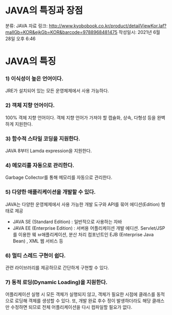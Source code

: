 # JAVA의 특징과 장점

분류: JAVA
자료 링크: http://www.kyobobook.co.kr/product/detailViewKor.laf?mallGb=KOR&ejkGb=KOR&barcode=9788968481475
작성일시: 2021년 6월 28일 오후 6:46

# JAVA의 특징

### 1) 이식성이 높은 언어이다.

JRE가 설치되어 있는 모든 운영체제에서 사용 가능하다.

### 2) 객체 지향 언어이다.

100% 객체 지향 언어이다. 객체 지향 언어가 가져야 할 캡슐화, 상속, 다형성 등을 완벽하게 지원한다.

### 3) 함수적 스타일 코딩을 지원한다.

JAVA 8부터 Lamda expression을 지원한다.

### 4) 메모리를 자동으로 관리한다.

Garbage Collector를 통해 메모리를 자동으로 관리한다.

### 5) 다양한 애플리케이션을 개발할 수 있다.

JAVA는 다양한 운영체제에서 사용 가능한 개발 도구와 API를 묶어 에디션(Edition) 형태로 제공

- JAVA SE (Standard Edition) : 일반적으로 사용하는 자바
- JAVA EE (Enterprise Edition) : 서버용 어플리케이션 개발 에디션. Servlet/JSP를 이용한 웨 ㅂ애플리케이션, 분산 처리 컴포넌트인 EJB (Enterprise Java Bean) , XML 웹 서비스 등

### 6) 멀티 스레드 구현이 쉽다.

관련 라이브러리를 제공하므로 간단하게 구현할 수 있다.

### 7) 동적 로딩(Dynamic Loading)을 지원한다.

어플리케이션 실행 시 모든 객체가 실행되지 않고, 객체가 필요한 시점에 클래스를 동적으로 로딩해 객체를 생성할 수 있다. 또, 개발 완료 후수 정이 발생하더라도 해당 클래스만 수정하면 되므로 전체 어플리케이션을 다시 컴파일할 필요가 없다.